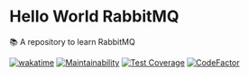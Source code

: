# Hello World RabbitMQ

:books: A repository to learn RabbitMQ

[![wakatime](https://wakatime.com/badge/github/GuilhermeStracini/hello-world-rabbitmq.svg)](https://wakatime.com/badge/github/GuilhermeStracini/hello-world-rabbitmq)
[![Maintainability](https://api.codeclimate.com/v1/badges/87fcff4ea25008d0c3f4/maintainability)](https://codeclimate.com/github/GuilhermeStracini/hello-world-rabbitmq/maintainability)
[![Test Coverage](https://api.codeclimate.com/v1/badges/87fcff4ea25008d0c3f4/test_coverage)](https://codeclimate.com/github/GuilhermeStracini/hello-world-rabbitmq/test_coverage)
[![CodeFactor](https://www.codefactor.io/repository/github/GuilhermeStracini/hello-world-rabbitmq/badge)](https://www.codefactor.io/repository/github/GuilhermeStracini/hello-world-rabbitmq)
